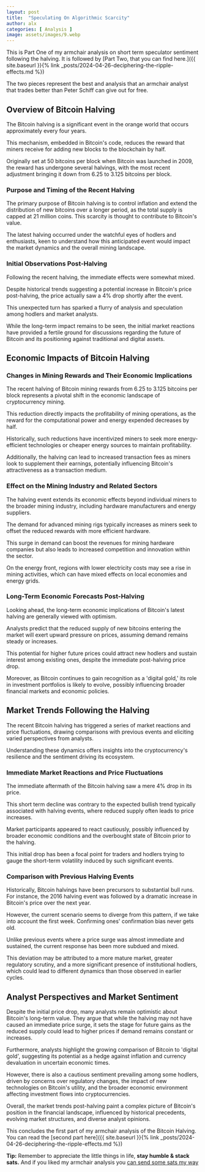 ```yaml
---
layout: post
title:  "Speculating On Algorithmic Scarcity"
author: alx
categories: [ Analysis ]
image: assets/images/9.webp
--- 
```


This is Part One of my armchair analysis on short term speculator sentiment following the halving. It is followed by [Part Two, that you can find here.]({{ site.baseurl }}{% link _posts/2024-04-26-deciphering-the-ripple-effects.md %}) 

The two pieces represent the best and analysis that an armchair analyst that trades better than Peter Schiff can give out for free.

## Overview of Bitcoin Halving

The Bitcoin halving is a significant event in the orange world that occurs approximately every four years.

This mechanism, embedded in Bitcoin's code, reduces the reward that miners receive for adding new blocks to the blockchain by half.

Originally set at 50 bitcoins per block when Bitcoin was launched in 2009, the reward has undergone several halvings, with the most recent adjustment bringing it down from 6.25 to 3.125 bitcoins per block.

### Purpose and Timing of the Recent Halving

The primary purpose of Bitcoin halving is to control inflation and extend the distribution of new bitcoins over a longer period, as the total supply is capped at 21 million coins. This scarcity is thought to contribute to Bitcoin's value.

The latest halving occurred under the watchful eyes of hodlers and enthusiasts, keen to understand how this anticipated event would impact the market dynamics and the overall mining landscape.

### Initial Observations Post-Halving

Following the recent halving, the immediate effects were somewhat mixed.

Despite historical trends suggesting a potential increase in Bitcoin's price post-halving, the price actually saw a 4% drop shortly after the event.

This unexpected turn has sparked a flurry of analysis and speculation among hodlers and market analysts.

While the long-term impact remains to be seen, the initial market reactions have provided a fertile ground for discussions regarding the future of Bitcoin and its positioning against traditional and digital assets.

## Economic Impacts of Bitcoin Halving

### Changes in Mining Rewards and Their Economic Implications

The recent halving of Bitcoin mining rewards from 6.25 to 3.125 bitcoins per block represents a pivotal shift in the economic landscape of cryptocurrency mining.

This reduction directly impacts the profitability of mining operations, as the reward for the computational power and energy expended decreases by half.

Historically, such reductions have incentivized miners to seek more energy-efficient technologies or cheaper energy sources to maintain profitability.

Additionally, the halving can lead to increased transaction fees as miners look to supplement their earnings, potentially influencing Bitcoin's attractiveness as a transaction medium.

### Effect on the Mining Industry and Related Sectors

The halving event extends its economic effects beyond individual miners to the broader mining industry, including hardware manufacturers and energy suppliers.

The demand for advanced mining rigs typically increases as miners seek to offset the reduced rewards with more efficient hardware.

This surge in demand can boost the revenues for mining hardware companies but also leads to increased competition and innovation within the sector.

On the energy front, regions with lower electricity costs may see a rise in mining activities, which can have mixed effects on local economies and energy grids.

### Long-Term Economic Forecasts Post-Halving

Looking ahead, the long-term economic implications of Bitcoin's latest halving are generally viewed with optimism.

Analysts predict that the reduced supply of new bitcoins entering the market will exert upward pressure on prices, assuming demand remains steady or increases.

This potential for higher future prices could attract new hodlers and sustain interest among existing ones, despite the immediate post-halving price drop.

Moreover, as Bitcoin continues to gain recognition as a 'digital gold,' its role in investment portfolios is likely to evolve, possibly influencing broader financial markets and economic policies.

## Market Trends Following the Halving

The recent Bitcoin halving has triggered a series of market reactions and price fluctuations, drawing comparisons with previous events and eliciting varied perspectives from analysts.

Understanding these dynamics offers insights into the cryptocurrency's resilience and the sentiment driving its ecosystem.

### Immediate Market Reactions and Price Fluctuations

The immediate aftermath of the Bitcoin halving saw a mere 4% drop in its price.

This short term decline was contrary to the expected bullish trend typically associated with halving events, where reduced supply often leads to price increases.

Market participants appeared to react cautiously, possibly influenced by broader economic conditions and the overbought state of Bitcoin prior to the halving.

This initial drop has been a focal point for traders and hodlers trying to gauge the short-term volatility induced by such significant events.

### Comparison with Previous Halving Events

Historically, Bitcoin halvings have been precursors to substantial bull runs. For instance, the 2016 halving event was followed by a dramatic increase in Bitcoin's price over the next year.

However, the current scenario seems to diverge from this pattern, if we take into account the first week. Confirming ones' confirmation bias never gets old.

Unlike previous events where a price surge was almost immediate and sustained, the current response has been more subdued and mixed.

This deviation may be attributed to a more mature market, greater regulatory scrutiny, and a more significant presence of institutional hodlers, which could lead to different dynamics than those observed in earlier cycles.

## Analyst Perspectives and Market Sentiment

Despite the initial price drop, many analysts remain optimistic about Bitcoin's long-term value. They argue that while the halving may not have caused an immediate price surge, it
sets the stage for future gains as the reduced supply could lead to higher prices if demand remains constant or increases.

Furthermore, analysts highlight the growing comparison of Bitcoin to 'digital gold', suggesting its potential as a hedge against inflation and currency devaluation in uncertain economic times.

However, there is also a cautious sentiment prevailing among some hodlers, driven by concerns over regulatory changes, the impact of new technologies on Bitcoin's utility, and the broader economic environment affecting investment flows into cryptocurrencies.

Overall, the market trends post-halving paint a complex picture of Bitcoin's position in the financial landscape, influenced by historical precedents, evolving market structures, and diverse analyst opinions.

This concludes the first part of my armchair analysis of the Bitcoin Halving. You can read the [second part here]({{ site.baseurl }}{% link _posts/2024-04-26-deciphering-the-ripple-effects.md %})

**Tip:** Remember to appreciate the little things in life, <strong>stay humble & stack sats.</strong> And if you liked my armchair analysis you [can send some sats my way](https://strike.me/warped/)
